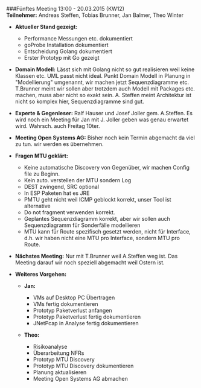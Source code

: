 ###Fünftes Meeting 13:00 - 20.03.2015 (KW12)  
**Teilnehmer:** Andreas Steffen, Tobias Brunner, Jan Balmer, Theo Winter

+ **Aktueller Stand gezeigt:**
	+ Performance Messungen etc. dokumentiert
	+ goProbe Installation dokumentiert
	+ Entscheidung Golang dokumentiert
	+ Erster Prototyp mit Go gezeigt
	
+ **Domain Modell:** Lässt sich mit Golang nicht so gut realisieren weil keine Klassen etc. UML passt nicht ideal. Punkt Domain Modell in Planung in "Modellierung" umgenannt, wir machen jetzt Sequenzdiagramme etc. T.Brunner meint wir sollen aber trotzdem auch Modell mit Packages etc. machen, muss aber nicht so exakt sein. A. Steffen meint Architektur ist nicht so komplex hier, Sequenzdiagramme sind gut.

+ **Experte & Gegenleser:** Ralf Hauser und Josef Joller gem. A.Steffen. Es wird noch ein Meeting für Jan mit J. Joller geben was genau erwartet wird. Wahrsch. auch Freitag 10ter.

+ **Meeting Open Systems AG:** Bisher noch kein Termin abgemacht da viel zu tun. wir werden es übernehmen.

+ **Fragen MTU geklärt:**
	+ Keine automatische Discovery von Gegenüber, wir machen Config file zu Beginn.
	+ Kein auto. verstellen der MTU sondern Log
	+ DEST zwingend, SRC optional
	+ In ESP Paketen hat es JRE
	+ PMTU geht nicht weil ICMP geblockt korrekt, unser Tool ist alternative
	+ Do not fragment verwenden korrekt.
	+ Geplantes Sequenzdiagramm korrekt, aber wir sollen auch Sequenzdiagramm für Sonderfälle modellieren
	+ MTU kann für Route spezifisch gesetzt werden, nicht für Interface, d.h. wir haben nicht eine MTU pro Interface, sondern MTU pro Route.
	
+ **Nächstes Meeting:** Nur mit T.Brunner weil A.Steffen weg ist. Das Meeting darauf wir noch speziell abgemacht weil Ostern ist.

+ **Weiteres Vorgehen:**

	+ **Jan:**
		+ VMs auf Desktop PC Übertragen
		+ VMs fertig dokumentieren
		+ Prototyp Paketverlust anfangen
		+ Prototyp Paketverlust fertig dokumentieren
		+ JNetPcap in Analyse fertig dokumentieren
		
	+ **Theo:**
		+ Risikoanalyse
		+ Überarbeitung NFRs
		+ Prototyp MTU Discovery
		+ Prototyp MTU Discovery dokumentieren
		+ Planung aktualisieren
		+ Meeting Open Systems AG abmachen